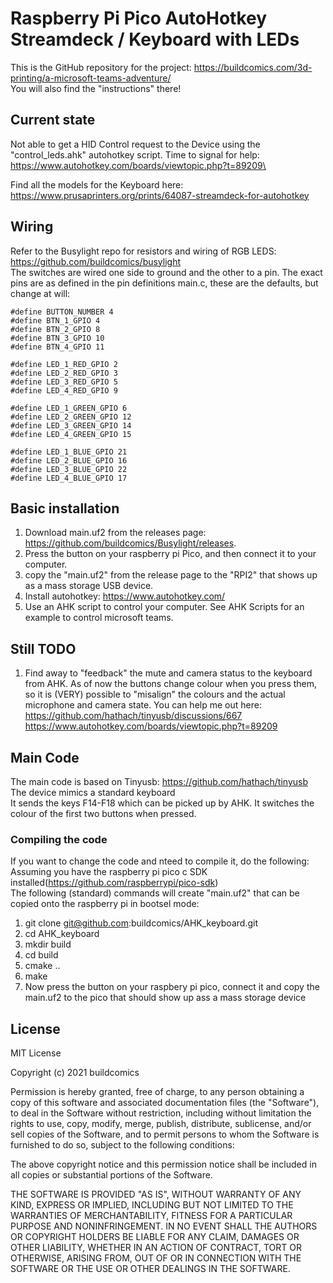 # Raspberry Pi Pico AutoHotkey Streamdeck / Keyboard with LEDs
This is the GitHub repository for the project: https://buildcomics.com/3d-printing/a-microsoft-teams-adventure/ \
You will also find the "instructions"  there!

## Current state
Not able to get a HID Control request to the Device using the "control_leds.ahk" autohotkey script. Time to signal for help: https://www.autohotkey.com/boards/viewtopic.php?t=89209\

Find all the models for the Keyboard here: https://www.prusaprinters.org/prints/64087-streamdeck-for-autohotkey

## Wiring
Refer to the Busylight repo for resistors and wiring of RGB LEDS: https://github.com/buildcomics/busylight \
The switches are wired one side to ground and the other to a pin.
The exact pins are as defined in the pin definitions main.c, these are the defaults, but change at will:
```
#define BUTTON_NUMBER 4
#define BTN_1_GPIO 4
#define BTN_2_GPIO 8
#define BTN_3_GPIO 10
#define BTN_4_GPIO 11

#define LED_1_RED_GPIO 2
#define LED_2_RED_GPIO 3
#define LED_3_RED_GPIO 5
#define LED_4_RED_GPIO 9

#define LED_1_GREEN_GPIO 6
#define LED_2_GREEN_GPIO 12
#define LED_3_GREEN_GPIO 14
#define LED_4_GREEN_GPIO 15

#define LED_1_BLUE_GPIO 21
#define LED_2_BLUE_GPIO 16
#define LED_3_BLUE_GPIO 22
#define LED_4_BLUE_GPIO 17

```
## Basic installation
1. Download main.uf2 from the releases page: https://github.com/buildcomics/Busylight/releases.
2. Press the button on your raspberry pi Pico, and then connect it to your computer.
3. copy the "main.uf2" from the release page to the "RPI2" that shows up as a mass storage USB device.
4. Install autohotkey: https://www.autohotkey.com/
5. Use an AHK script to control your computer. See AHK Scripts for an example to control microsoft teams.

## Still TODO
1. Find away to "feedback"  the mute and camera status to the keyboard from AHK. As of now the buttons change colour when you press them, so it is (VERY) possible to "misalign"  the colours and the actual microphone and camera state. You can help me out here:     https://github.com/hathach/tinyusb/discussions/667 \
    https://www.autohotkey.com/boards/viewtopic.php?t=89209

## Main Code
The main code is based on Tinyusb: https://github.com/hathach/tinyusb \
The device mimics a standard keyboard \
It sends the keys F14-F18 which can be picked up by AHK. It switches the colour of the first two buttons when pressed.

### Compiling the code
If you want to change the code and nteed to compile it, do the following:
Assuming you have the raspberry pi pico c SDK installed(https://github.com/raspberrypi/pico-sdk) \
The following (standard) commands will create "main.uf2" that can be copied onto the raspberry pi in bootsel mode:
1. git clone git@github.com:buildcomics/AHK_keyboard.git
2. cd AHK_keyboard
3. mkdir build
4. cd build
5. cmake ..
6. make
7. Now press the button on your raspbery pi pico, connect it and copy the main.uf2 to the pico that should show up ass a mass storage device

## License
MIT License

Copyright (c) 2021 buildcomics

Permission is hereby granted, free of charge, to any person obtaining a copy
of this software and associated documentation files (the "Software"), to deal
in the Software without restriction, including without limitation the rights
to use, copy, modify, merge, publish, distribute, sublicense, and/or sell
copies of the Software, and to permit persons to whom the Software is
furnished to do so, subject to the following conditions:

The above copyright notice and this permission notice shall be included in all
copies or substantial portions of the Software.

THE SOFTWARE IS PROVIDED "AS IS", WITHOUT WARRANTY OF ANY KIND, EXPRESS OR
IMPLIED, INCLUDING BUT NOT LIMITED TO THE WARRANTIES OF MERCHANTABILITY,
FITNESS FOR A PARTICULAR PURPOSE AND NONINFRINGEMENT. IN NO EVENT SHALL THE
AUTHORS OR COPYRIGHT HOLDERS BE LIABLE FOR ANY CLAIM, DAMAGES OR OTHER
LIABILITY, WHETHER IN AN ACTION OF CONTRACT, TORT OR OTHERWISE, ARISING FROM,
OUT OF OR IN CONNECTION WITH THE SOFTWARE OR THE USE OR OTHER DEALINGS IN THE
SOFTWARE.
